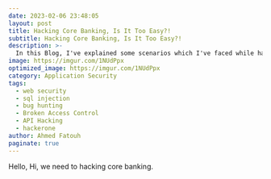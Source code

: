```yaml
---
date: 2023-02-06 23:48:05
layout: post
title: Hacking Core Banking, Is It Too Easy?!
subtitle: Hacking Core Banking, Is It Too Easy?!
description: >-
  In this Blog, I've explained some scenarios which I've faced while hacking some core banking applications.
image: https://imgur.com/1NUdPpx
optimized_image: https://imgur.com/1NUdPpx
category: Application Security
tags:
  - web security
  - sql injection
  - bug hunting
  - Broken Access Control
  - API Hacking
  - hackerone
author: Ahmed Fatouh
paginate: true
---
```


Hello, Hi, we need to hacking core banking.

